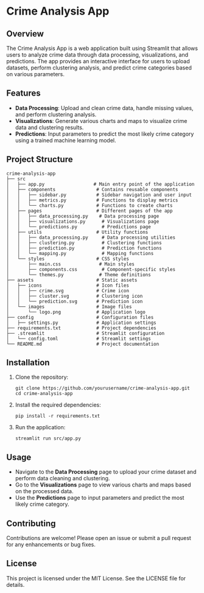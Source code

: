 # Crime Analysis App

## Overview
The Crime Analysis App is a web application built using Streamlit that allows users to analyze crime data through data processing, visualizations, and predictions. The app provides an interactive interface for users to upload datasets, perform clustering analysis, and predict crime categories based on various parameters.

## Features
- **Data Processing**: Upload and clean crime data, handle missing values, and perform clustering analysis.
- **Visualizations**: Generate various charts and maps to visualize crime data and clustering results.
- **Predictions**: Input parameters to predict the most likely crime category using a trained machine learning model.

## Project Structure
```
crime-analysis-app
├── src
│   ├── app.py                  # Main entry point of the application
│   ├── components               # Contains reusable components
│   │   ├── sidebar.py           # Sidebar navigation and user input
│   │   ├── metrics.py           # Functions to display metrics
│   │   └── charts.py            # Functions to create charts
│   ├── pages                    # Different pages of the app
│   │   ├── data_processing.py    # Data processing page
│   │   ├── visualizations.py      # Visualizations page
│   │   └── predictions.py         # Predictions page
│   ├── utils                    # Utility functions
│   │   ├── data_processing.py     # Data processing utilities
│   │   ├── clustering.py          # Clustering functions
│   │   ├── prediction.py          # Prediction functions
│   │   └── mapping.py             # Mapping functions
│   └── styles                   # CSS styles
│       ├── main.css              # Main styles
│       ├── components.css         # Component-specific styles
│       └── themes.py             # Theme definitions
├── assets                       # Static assets
│   ├── icons                    # Icon files
│   │   ├── crime.svg            # Crime icon
│   │   ├── cluster.svg          # Clustering icon
│   │   └── prediction.svg       # Prediction icon
│   └── images                   # Image files
│       └── logo.png             # Application logo
├── config                       # Configuration files
│   ├── settings.py              # Application settings
├── requirements.txt             # Project dependencies
├── .streamlit                   # Streamlit configuration
│   └── config.toml              # Streamlit settings
└── README.md                    # Project documentation
```

## Installation
1. Clone the repository:
   ```
   git clone https://github.com/yourusername/crime-analysis-app.git
   cd crime-analysis-app
   ```

2. Install the required dependencies:
   ```
   pip install -r requirements.txt
   ```

3. Run the application:
   ```
   streamlit run src/app.py
   ```

## Usage
- Navigate to the **Data Processing** page to upload your crime dataset and perform data cleaning and clustering.
- Go to the **Visualizations** page to view various charts and maps based on the processed data.
- Use the **Predictions** page to input parameters and predict the most likely crime category.

## Contributing
Contributions are welcome! Please open an issue or submit a pull request for any enhancements or bug fixes.

## License
This project is licensed under the MIT License. See the LICENSE file for details.